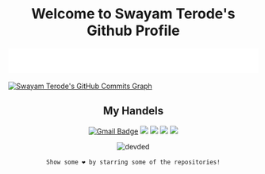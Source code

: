 
<div align="center">
  
# Welcome to Swayam Terode's Github Profile <!--<img src="https://raw.githubusercontent.com/ABSphreak/ABSphreak/master/gifs/Hi.gif" width="10px"> --> <br>
    
<img src="https://github.com/swayamterode/swayamterode/blob/main/Gif%20and%20more/Readme%20Header.svg" alt="Here is a little bit about me!"> <br>

</div>

<a href="http://www.github.com/swayamterode"><img src="https://activity-graph.herokuapp.com/graph?username=swayamterode&bg_color=0d1117&color=ffffff&line=0891b2&point=ffffff&area_color=000000&area=true&hide_border=true&custom_title=Swayam's%20Commits%20Graph" alt="Swayam Terode's GitHub Commits Graph" /></a>

<p align="left">
</p>

<!-- ************************SKILLS**************************
### Skills

<p align="left">
  <a href="https://docs.microsoft.com/en-us/cpp/?view=msvc-170" target="_blank" rel="noreferrer"><img src="https://raw.githubusercontent.com/danielcranney/readme-generator/main/public/icons/skills/c-colored.svg" width="36" height="36" alt="C" /></a>
  <a href="https://docs.microsoft.com/en-us/cpp/?view=msvc-170" target="_blank" rel="noreferrer"><img src="https://raw.githubusercontent.com/danielcranney/readme-generator/main/public/icons/skills/cplusplus-colored.svg" width="36" height="36" alt="C++" /></a>
  <a href="https://developer.mozilla.org/en-US/docs/Web/JavaScript" target="_blank" rel="noreferrer"><img src="https://raw.githubusercontent.com/danielcranney/readme-generator/main/public/icons/skills/javascript-colored.svg" width="36" height="36" alt="JavaScript" /></a>
  <a href="https://developer.mozilla.org/en-US/docs/Glossary/HTML5" target="_blank" rel="noreferrer"><img src="https://raw.githubusercontent.com/danielcranney/readme-generator/main/public/icons/skills/html5-colored.svg" width="36" height="36" alt="HTML5" /></a>
  <a href="https://reactjs.org/" target="_blank" rel="noreferrer"><img src="https://raw.githubusercontent.com/danielcranney/readme-generator/main/public/icons/skills/react-colored.svg" width="36" height="36" alt="React" /></a>
  <a href="https://nodejs.org/en/" target="_blank" rel="noreferrer"><img src="https://raw.githubusercontent.com/danielcranney/readme-generator/main/public/icons/skills/nodejs-colored.svg" width="36" height="36" alt="NodeJS" /></a>
  </p>
*****************************************************************************************************************************************************************
-->

<!--
## 💬 About

I am a Second Year B.Tech student, studying **Information Technology** at **Savitribai Phule Pune University (SPPU)** who is passionate about Programming, and open source :octocat:, I love to learn and contribute in any and every possible way.

<!-- ## 🌱 I’m currently learning Web Developement

I am exploring and learning more things in the domain of Web Development. I am focusing more to do end to end projects on Web Development.

## 🛠  Languages and Tools

<p align="left">

![C++](https://img.shields.io/badge/-C++-181717?style=flat&logo=c)
![HTML5](https://img.shields.io/badge/-HTML5-181717?style=flat&logo=html5&logoColor=white)
![JavaScript](https://img.shields.io/badge/-JavaScript-181717?style=flat&logo=javascript)
![Git](https://img.shields.io/badge/-Git-181717?style=flat&logo=git)
![GitHub](https://img.shields.io/badge/-GitHub-181717?style=flat&logo=github)
<!---
<img src="https://media3.giphy.com/media/ln7z2eWriiQAllfVcn/200w.webp" width="40"> <img src="https://i.giphy.com/media/LMt9638dO8dftAjtco/200.webp" width="40"><img src="https://i.giphy.com/media/eNAsjO55tPbgaor7ma/200w.webp" width="40"><img src="https://i.giphy.com/media/KzJkzjggfGN5Py6nkT/200.webp" width="40"><img src="https://i.giphy.com/media/IdyAQJVN2kVPNUrojM/200.webp" width="40"><br><br>
--->  
<!--
</p>

*****************************************************************************************************************************************

## 📊 Github stats

<details>
<summary>Open/Close</summary>

 <!--- 
[![GitHub Streak](http://github-readme-streak-stats.herokuapp.com?user=swayamterode&theme=onedark_duo&hide_border=true&background=1F222E&ring=F8D866&fire=FF8900&sideNums=F8D866&sideLabels=DDDDDD&dates=FF8323)](https://git.io/streak-stats)

<a href="https://github.com/anuraghazra/github-readme-stats"><img alt="Swayam Terode's Top Languages" src="https://github-readme-stats.vercel.app/api/top-langs/?username=swayamterode&langs_count=8&layout=compact&theme=react&hide_border=true&bg_color=1F222E&title_color=F8D866&icon_color=F8D866" height="192px"/></a>
 
<!-- <b>Note:</b> Top languages is only a metric of the languages my public code consists of and doesn't reflect experience or skill level.-->
 
<!--- ********************GRAPH****************
 <img alt="Swayam Terode's Activity Graph" src="https://activity-graph.herokuapp.com/graph?username=swayamterode&bg_color=1F222E&color=F8D866&line=36BCF7FF&point=FFFFFF&hide_border=true" /></a>
</details> 

https://github.com/ashutosh00710/github-readme-activity-graph 
*****************************************************************************************************************************************************************
-->
 
<div align="center">
  
## My Handels

[![Gmail Badge](https://img.shields.io/badge/-swayamterodex@gmail.com-c14438?style=flat&logo=Gmail&logoColor=white)](mailto:swayamterodex@gmail.com "Connect via Email") <a href="https://www.linkedin.com/in/swayam-terode/"><img src="https://img.shields.io/badge/Swayam%20Terode-0072b1?style=flat&logo=Linkedin&logoColor=white"></a> <a href="https://www.instagram.com/swayamterode/?hl=en"><img src="https://img.shields.io/badge/-@swayamterode-important?style=flat&logo=Instagram&logoColor=white"></a> <a href="https://twitter.com/intent/follow?screen_name=swayamterode"><img src="https://img.shields.io/badge/-@swayamterode-00acee?style=flat&logo=Twitter&logoColor=white" atl="Follow on Twitter"></a> <a href="https://www.youtube.com/channel/UCaNo4d9GJPHCa5az5g_zM1Q"><img src="https://img.shields.io/youtube/channel/subscribers/UCaNo4d9GJPHCa5az5g_zM1Q"></a>

<!---
### Socials 
*****************************************************************************************************************************************************************
<p align="left">
<a href="https://discord.com/users/swayamterode" target="_blank" rel="noreferrer"><img src="https://raw.githubusercontent.com/danielcranney/readme-generator/main/public/icons/socials/discord.svg" width="32" height="32" /></a>
<a href="https://www.facebook.com/terodeswayam" target="_blank" rel="noreferrer"><img src="https://raw.githubusercontent.com/danielcranney/readme-generator/main/public/icons/socials/facebook.svg" width="32" height="32" /></a>
    <a href="https://www.github.com/swayamterode" target="_blank" rel="noreferrer"><img src="https://raw.githubusercontent.com/danielcranney/readme-generator/main/public/icons/socials/github.svg" width="32" height="32" /></a>
    <a href="http://www.instagram.com/swayamterode" target="_blank" rel="noreferrer"><img src="https://raw.githubusercontent.com/danielcranney/readme-generator/main/public/icons/socials/instagram.svg" width="32" height="32" /><
      <a href="https://www.linkedin.com/in/Swayam Terode" target="_blank" rel="noreferrer"><img src="https://raw.githubusercontent.com/danielcranney/readme-generator/main/public/icons/socials/linkedin.svg" width="32" height="32" /></a>
 <a href="https://www.stackoverflow.com/users/17312962/swayam-terode" target="_blank" rel="noreferrer"><img src="https://raw.githubusercontent.com/danielcranney/readme-generator/main/public/icons/socials/stackoverflow.svg" width="32" height="32" /></a>
 <a href="https://www.twitter.com/Swayam Terode" target="_blank" rel="noreferrer"><img src="https://raw.githubusercontent.com/danielcranney/readme-generator/main/public/icons/socials/twitter.svg" width="32" height="32" /></a>
<a href="https://www.youtube.com/c/ProdSwym" target="_blank" rel="noreferrer"><img src="https://raw.githubusercontent.com/danielcranney/readme-generator/main/public/icons/socials/youtube.svg" width="32" height="32" />
*****************************************************************************************************************************************************************
-->   

</div>

<div align="center">
  
  <p align="center"> <img src="https://komarev.com/ghpvc/?username=swayamterode" alt="devded" /> </p>

    Show some ❤️ by starring some of the repositories!

</div>
